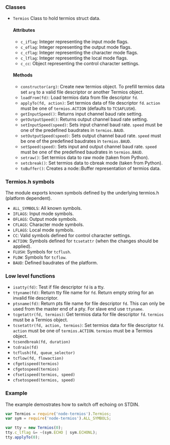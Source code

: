 ### Classes

- `Termios` Class to hold termios struct data.

    #### Attributes
    
    - `c_iflag`: Integer representing the input mode flags.
    - `c_oflag`: Integer representing the output mode flags.
    - `c_cflag`: Integer representing the character mode flags.
    - `c_lflag`: Integer representing the local mode flags.
    - `c_cc`: Object representing the control character settings.

    #### Methods
    
    - `constructor(arg)`: Create new termios object.
      To prefill termios data set `arg` to
      a valid file descriptor or another Termios object.
    - `loadFrom(fd)`: Load termios data from file descriptor `fd`.
    - `applyTo(fd, action)`: Set termios data of file descriptor `fd`.
      `action` must be one of `termios.ACTION` (defaults to `TCSAFLUSH`).
    - `getInputSpeed()`: Returns input channel baud rate setting.
    - `getOutputSpeed()`: Returns output channel baud rate setting.
    - `setInputSpeed(speed)`: Sets input channel baud rate.
      `speed` must be one of the predefined baudrates in `termios.BAUD`.
    - `setOutputSpeed(speed)`: Sets output channel baud rate.
      `speed` must be one of the predefined baudrates in `termios.BAUD`.
    - `setSpeed(speed)`: Sets input and output channel baud rate.
      `speed` must be one of the predefined baudrates in `termios.BAUD`.
    - `setraw()`: Set termios data to raw mode (taken from Python).
    - `setcbreak()`: Set termios data to cbreak mode (taken from Python).
    - `toBuffer()`: Creates a node::Buffer representation of termios data.

### Termios.h symbols

The module exports known symbols defined by the
underlying termios.h (platform dependent).

- `ALL_SYMBOLS`: All known symbols.
- `IFLAGS`: Input mode symbols.
- `OFLAGS`: Output mode symbols.
- `CFLAGS`: Character mode symbols.
- `LFLAGS`: Local mode symbols.
- `CC`: Valid symbols defined for control character settings.
- `ACTION`: Symbols defined for `tcsetattr`
  (when the changes should be applied).
- `FLUSH`: Symbols for `tcflush`.
- `FLOW`: Symbols for `tcflow`.
- `BAUD`: Defined baudrates of the platform.

### Low level functions

- `isatty(fd)`: Test if file descriptor `fd` is a tty.
- `ttyname(fd)`: Return tty file name for `fd`.
  Return empty string for an invalid file descriptor.
- `ptsname(fd)`: Return pts file name for file descriptor `fd`.
  This can only be used from the master end of a pty.
  For slave end use `ttyname`.
- `tcgetattr(fd, termios)`: Get termios data for file descriptor `fd`.
  `termios` must be a Termios object.
- `tcsetattr(fd, action, termios)`: Set termios data for file descriptor `fd`.
  `action` must be one of `termios.ACTION`. `termios` must be a Termios object.
- `tcsendbreak(fd, duration)`
- `tcdrain(fd)`
- `tcflush(fd, queue_selector)`
- `tcflow(fd, flowaction)`
- `cfgetispeed(termios)`
- `cfgetospeed(termios)`
- `cfsetispeed(termios, speed)`
- `cfsetospeed(termios, speed)`


### Example

The example demostrates how to switch off echoing on STDIN.
```javascript
var Termios = require('node-termios').Termios;
var sym = require('node-termios').ALL_SYMBOLS;

var tty = new Termios(0);
tty.c_lflag &= ~(sym.ECHO | sym.ECHONL);
tty.applyTo(0);
```


